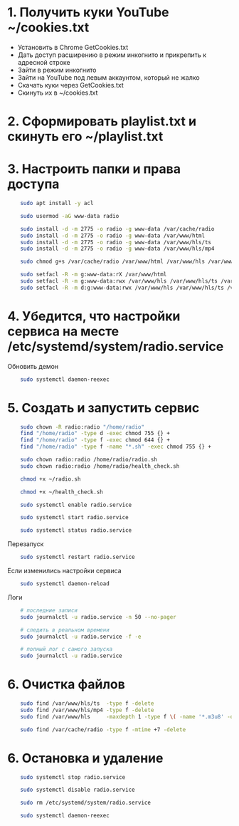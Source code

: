 # 1. Получить куки YouTube ~/cookies.txt

- Установить в Chrome GetCookies.txt
- Дать доступ расширению в режим инкогнито и прикрепить к адресной строке
- Зайти в режим инкогнито
- Зайти на YouTube под левым аккаунтом, который не жалко
- Скачать куки через GetCookies.txt
- Скинуть их в ~/cookies.txt

# 2. Сформировать playlist.txt и скинуть его ~/playlist.txt

# 3. Настроить папки и права доступа

```bash
    sudo apt install -y acl

    sudo usermod -aG www-data radio

    sudo install -d -m 2775 -o radio -g www-data /var/cache/radio
    sudo install -d -m 2775 -o radio -g www-data /var/www/html
    sudo install -d -m 2775 -o radio -g www-data /var/www/hls/ts
    sudo install -d -m 2775 -o radio -g www-data /var/www/hls/mp4

    sudo chmod g+s /var/cache/radio /var/www/html /var/www/hls /var/www/hls/ts /var/www/hls/mp4

    sudo setfacl -R -m g:www-data:rX /var/www/html
    sudo setfacl -R -m g:www-data:rwx /var/www/hls /var/www/hls/ts /var/www/hls/mp4
    sudo setfacl -R -m d:g:www-data:rwx /var/www/hls /var/www/hls/ts /var/www/hls/mp4
```

# 4. Убедится, что настройки сервиса на месте /etc/systemd/system/radio.service

Обновить демон

```bash
    sudo systemctl daemon-reexec
```

# 5. Создать и запустить сервис

```bash
    sudo chown -R radio:radio "/home/radio"
    find "/home/radio" -type d -exec chmod 755 {} +
    find "/home/radio" -type f -exec chmod 644 {} +
    find "/home/radio" -type f -name "*.sh" -exec chmod 755 {} +

    sudo chown radio:radio /home/radio/radio.sh
    sudo chown radio:radio /home/radio/health_check.sh

    chmod +x ~/radio.sh

    chmod +x ~/health_check.sh

    sudo systemctl enable radio.service

    sudo systemctl start radio.service

    sudo systemctl status radio.service
```

Перезапуск

```bash
    sudo systemctl restart radio.service
```

Если изменились настройки сервиса

```bash
    sudo systemctl daemon-reload
```

Логи

```bash
    # последние записи
    sudo journalctl -u radio.service -n 50 --no-pager

    # следить в реальном времени
    sudo journalctl -u radio.service -f -e

    # полный лог с самого запуска
    sudo journalctl -u radio.service
```

# 6. Очистка файлов

```bash
    sudo find /var/www/hls/ts  -type f -delete
    sudo find /var/www/hls/mp4 -type f -delete
    sudo find /var/www/hls     -maxdepth 1 -type f \( -name '*.m3u8' -o -name '*.tmp' \) -delete

    sudo find /var/cache/radio -type f -mtime +7 -delete
```

# 6. Остановка и удаление

```bash
    sudo systemctl stop radio.service

    sudo systemctl disable radio.service

    sudo rm /etc/systemd/system/radio.service

    sudo systemctl daemon-reexec
```
